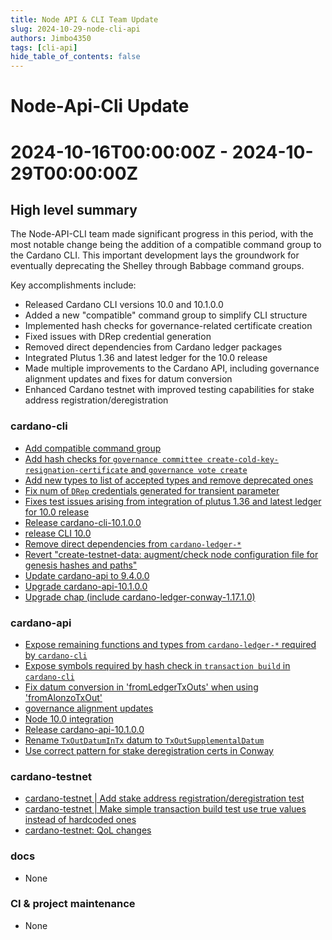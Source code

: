 ```yaml
---
title: Node API & CLI Team Update
slug: 2024-10-29-node-cli-api
authors: Jimbo4350
tags: [cli-api]
hide_table_of_contents: false
---
```


# Node-Api-Cli Update
# 2024-10-16T00:00:00Z - 2024-10-29T00:00:00Z

## High level summary
The Node-API-CLI team made significant progress in this period, with the most notable change being the addition of a compatible command group to the Cardano CLI. This important development lays the groundwork for eventually deprecating the Shelley through Babbage command groups.

Key accomplishments include:

- Released Cardano CLI versions 10.0 and 10.1.0.0
- Added a new "compatible" command group to simplify CLI structure
- Implemented hash checks for governance-related certificate creation
- Fixed issues with DRep credential generation
- Removed direct dependencies from Cardano ledger packages
- Integrated Plutus 1.36 and latest ledger for the 10.0 release
- Made multiple improvements to the Cardano API, including governance alignment updates and fixes for datum conversion
- Enhanced Cardano testnet with improved testing capabilities for stake address registration/deregistration


### cardano-cli
- [Add compatible command group](https://github.com/IntersectMBO/cardano-cli/pull/917)
- [Add hash checks for `governance committee create-cold-key-resignation-certificate` and `governance vote create`](https://github.com/IntersectMBO/cardano-cli/pull/937)
- [Add new types to list of accepted types and remove deprecated ones](https://github.com/IntersectMBO/cardano-cli/pull/892)
- [Fix num of `DRep` credentials generated for transient parameter](https://github.com/IntersectMBO/cardano-cli/pull/948)
- [Fixes test issues arising from integration of plutus 1.36 and latest ledger for 10.0 release](https://github.com/IntersectMBO/cardano-cli/pull/940)
- [Release cardano-cli-10.1.0.0](https://github.com/IntersectMBO/cardano-cli/pull/947)
- [release CLI 10.0](https://github.com/IntersectMBO/cardano-cli/pull/933)
- [Remove direct dependencies from `cardano-ledger-*`](https://github.com/IntersectMBO/cardano-cli/pull/941)
- [Revert "create-testnet-data: augment/check node configuration file for genesis hashes and paths"](https://github.com/IntersectMBO/cardano-cli/pull/930)
- [Update cardano-api to 9.4.0.0](https://github.com/IntersectMBO/cardano-cli/pull/936)
- [Upgrade cardano-api-10.1.0.0](https://github.com/IntersectMBO/cardano-cli/pull/946)
- [Upgrade chap (include cardano-ledger-conway-1.17.1.0)](https://github.com/IntersectMBO/cardano-cli/pull/949)

### cardano-api
- [Expose remaining functions and types from `cardano-ledger-*` required by `cardano-cli`](https://github.com/IntersectMBO/cardano-api/pull/656)
- [Expose symbols required by hash check in `transaction build` in `cardano-cli`](https://github.com/IntersectMBO/cardano-api/pull/661)
- [Fix datum conversion in 'fromLedgerTxOuts' when using 'fromAlonzoTxOut'](https://github.com/IntersectMBO/cardano-api/pull/620)
- [governance alignment updates](https://github.com/IntersectMBO/cardano-api/pull/654)
- [Node 10.0 integration](https://github.com/IntersectMBO/cardano-api/pull/643)
- [Release cardano-api-10.1.0.0](https://github.com/IntersectMBO/cardano-api/pull/659)
- [Rename `TxOutDatumInTx` datum to `TxOutSupplementalDatum`](https://github.com/IntersectMBO/cardano-api/pull/662)
- [Use correct pattern for stake deregistration certs in Conway](https://github.com/IntersectMBO/cardano-api/pull/657)

### cardano-testnet
- [cardano-testnet | Add stake address registration/deregistration test](https://github.com/IntersectMBO/cardano-node/pull/6017)
- [cardano-testnet | Make simple transaction build test use true values instead of hardcoded ones](https://github.com/IntersectMBO/cardano-node/pull/6024)
- [cardano-testnet: QoL changes](https://github.com/IntersectMBO/cardano-node/pull/6008)

### docs
- None

### CI & project maintenance
- None

